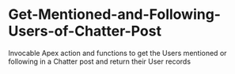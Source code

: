 # Get-Mentioned-and-Following-Users-of-Chatter-Post
Invocable Apex action and functions to get the Users mentioned or following in a Chatter post and return their User records
